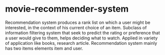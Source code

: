 # movie-recommender-system
Recommendation system produces a rank list on which a user might be interested, in the context of his current choice of an item. Subclass of information filtering system that seek to predict the rating or preference that a user would give to them, helps deciding what to watch. Applied in variety of application like books, research article. Recommendation system mainly has two items elements item and user. 
